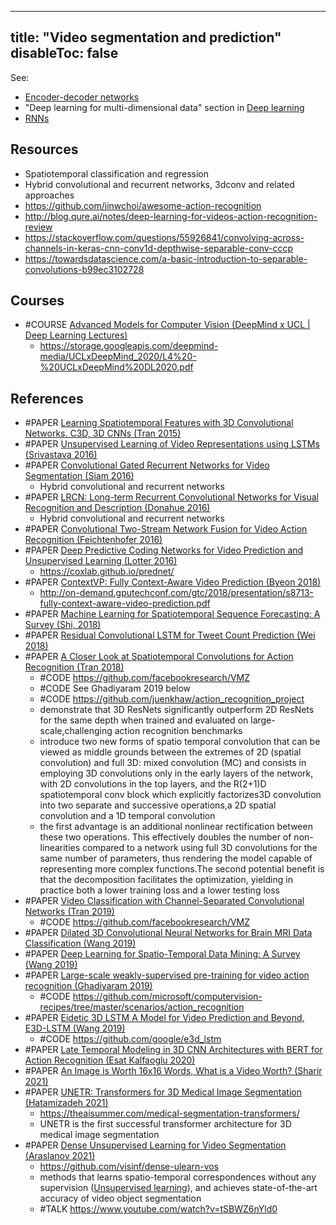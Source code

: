
---
title: "Video segmentation and prediction"
disableToc: false 
---

See: 
- [Encoder-decoder networks](AI/Deep%20learning/Encoder-decoder%20networks.md)
- "Deep learning for multi-dimensional data" section in [Deep learning](AI/Deep%20learning/Deep%20learning.md)
- [RNNs](AI/Deep%20learning/RNNs.md)

## Resources
- Spatiotemporal classification and regression
- Hybrid convolutional and recurrent networks, 3dconv and related approaches
- https://github.com/jinwchoi/awesome-action-recognition
- http://blog.qure.ai/notes/deep-learning-for-videos-action-recognition-review
- https://stackoverflow.com/questions/55926841/convolving-across-channels-in-keras-cnn-conv1d-depthwise-separable-conv-cccp
- https://towardsdatascience.com/a-basic-introduction-to-separable-convolutions-b99ec3102728


## Courses
- #COURSE [Advanced Models for Computer Vision (DeepMind x UCL | Deep Learning Lectures)](https://www.youtube.com/watch?v=_aUq7lmMfxo&list=PLqYmG7hTraZCDxZ44o4p3N5Anz3lLRVZF&index=4)
	- https://storage.googleapis.com/deepmind-media/UCLxDeepMind_2020/L4%20-%20UCLxDeepMind%20DL2020.pdf


## References
- #PAPER [Learning Spatiotemporal Features with 3D Convolutional Networks. C3D, 3D CNNs (Tran 2015)](https://arxiv.org/abs/1412.0767)
- #PAPER [Unsupervised Learning of Video Representations using LSTMs (Srivastava 2016)](https://arxiv.org/abs/1502.04681)
- #PAPER [Convolutional Gated Recurrent Networks for Video Segmentation (Siam 2016)](https://arxiv.org/abs/1611.05435)
	- Hybrid convolutional and recurrent networks
- #PAPER [LRCN: Long-term Recurrent Convolutional Networks for Visual Recognition and Description (Donahue 2016)](https://arxiv.org/abs/1411.4389)
	- Hybrid convolutional and recurrent networks
- #PAPER [Convolutional Two-Stream Network Fusion for Video Action Recognition (Feichtenhofer 2016)](https://arxiv.org/abs/1604.06573)
- #PAPER [Deep Predictive Coding Networks for Video Prediction and Unsupervised Learning (Lotter 2016)](https://arxiv.org/abs/1605.08104)
	- https://coxlab.github.io/prednet/
- #PAPER [ContextVP: Fully Context-Aware Video Prediction (Byeon 2018)](https://arxiv.org/abs/1710.08518)
	- http://on-demand.gputechconf.com/gtc/2018/presentation/s8713-fully-context-aware-video-prediction.pdf 
- #PAPER [Machine Learning for Spatiotemporal Sequence Forecasting: A Survey (Shi, 2018)](https://arxiv.org/abs/1808.06865)
- #PAPER [Residual Convolutional LSTM for Tweet Count Prediction (Wei 2018)](https://dl.acm.org/doi/fullHtml/10.1145/3184558.3191571)
- #PAPER [A Closer Look at Spatiotemporal Convolutions for Action Recognition (Tran 2018)](https://arxiv.org/abs/1711.11248)
	- #CODE https://github.com/facebookresearch/VMZ
	- #CODE See Ghadiyaram 2019 below
	- #CODE https://github.com/juenkhaw/action_recognition_project
	- demonstrate that 3D ResNets significantly outperform 2D ResNets for the same depth when trained and evaluated on large-scale,challenging action recognition benchmarks
	- introduce two new forms of spatio temporal convolution that can be viewed as middle grounds between the extremes of 2D (spatial convolution) and full 3D: mixed convolution (MC) and consists in employing 3D convolutions only in the early layers of the network, with 2D convolutions in the top layers, and the R(2+1)D spatiotemporal conv block which explicitly factorizes3D convolution into two separate and successive operations,a 2D spatial convolution and a 1D temporal convolution
	- the first advantage is an additional nonlinear rectification between these two operations. This effectively doubles the number of non-linearities compared to a network using full 3D convolutions for the same number of parameters, thus rendering the model capable of representing more complex functions.The second potential benefit is that the decomposition facilitates the optimization, yielding in practice both a lower training loss and a lower testing loss
- #PAPER [Video Classification with Channel-Separated Convolutional Networks (Tran 2019)](https://arxiv.org/abs/1904.02811)
	- #CODE https://github.com/facebookresearch/VMZ
- #PAPER [Dilated 3D Convolutional Neural Networks for Brain MRI Data Classification (Wang 2019)](https://ieeexplore.ieee.org/abstract/document/8840843)
- #PAPER [Deep Learning for Spatio-Temporal Data Mining: A Survey (Wang 2019)](https://arxiv.org/abs/1906.04928)
- #PAPER [Large-scale weakly-supervised pre-training for video action recognition (Ghadiyaram 2019)](https://arxiv.org/abs/1905.00561)
	- #CODE https://github.com/microsoft/computervision-recipes/tree/master/scenarios/action_recognition
- #PAPER [Eidetic 3D LSTM A Model for Video Prediction and Beyond, E3D-LSTM (Wang 2019)](https://openreview.net/forum?id=B1lKS2AqtX)
	- #CODE https://github.com/google/e3d_lstm
- #PAPER [Late Temporal Modeling in 3D CNN Architectures with BERT for Action Recognition (Esat Kalfaoglu 2020)](https://arxiv.org/abs/2008.01232)
- #PAPER [An Image is Worth 16x16 Words, What is a Video Worth? (Sharir 2021)](https://arxiv.org/abs/2103.13915)
- #PAPER [UNETR: Transformers for 3D Medical Image Segmentation (Hatamizadeh 2021)](https://arxiv.org/abs/2103.10504)
	- https://theaisummer.com/medical-segmentation-transformers/
	- UNETR is the first successful transformer architecture for 3D medical image segmentation
- #PAPER [Dense Unsupervised Learning for Video Segmentation (Araslanov 2021)](https://arxiv.org/abs/2111.06265)
	- https://github.com/visinf/dense-ulearn-vos
	- methods that learns spatio-temporal correspondences without any supervision ([Unsupervised learning](AI/Unsupervised%20learning/Unsupervised%20learning.md)), and achieves state-of-the-art accuracy of video object segmentation
	- #TALK https://www.youtube.com/watch?v=tSBWZ6nYld0